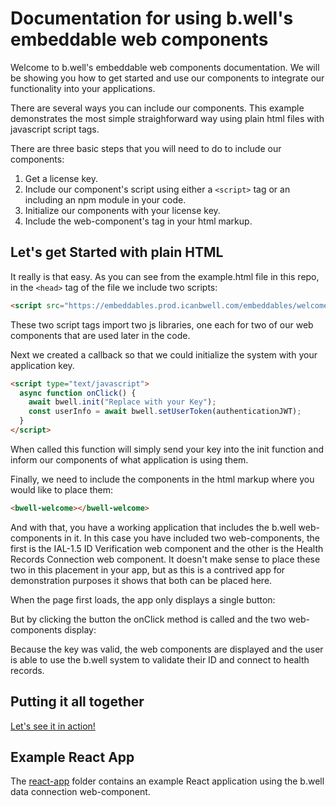 # Documentation for using b.well's embeddable web components

Welcome to b.well's embeddable web components documentation. We will be showing you how to get started and use our components to integrate our functionality into your applications.

There are several ways you can include our components. This example demonstrates the most simple straighforward way using plain html files with javascript script tags.

There are three basic steps that you will need to do to include our components:

1. Get a license key.
2. Include our component's script using either a `<script>` tag or an including an npm module in your code.
3. Initialize our components with your license key.
4. Include the web-component's tag in your html markup.

## Let's get Started with plain HTML

It really is that easy. As you can see from the example.html file in this repo, in the `<head>` tag of the file we include two scripts:

```html
<script src="https://embeddables.prod.icanbwell.com/embeddables/welcome/0.0.7/loader/index.js"></script>
```

These two script tags import two js libraries, one each for two of our web components that are used later in the code.

Next we created a callback so that we could initialize the system with your application key.

```html
<script type="text/javascript">
  async function onClick() {
    await bwell.init("Replace with your Key");
    const userInfo = await bwell.setUserToken(authenticationJWT);
  }
</script>
```

When called this function will simply send your key into the init function and inform our components of what application is using them.

Finally, we need to include the components in the html markup where you would like to place them:

```html
<bwell-welcome></bwell-welcome>
```

And with that, you have a working application that includes the b.well web-components in it. In this case you have included two web-components, the first is the IAL-1.5 ID Verification web component and the other is the Health Records Connection web component. It doesn't make sense to place these two in this placement in your app, but as this is a contrived app for demonstration purposes it shows that both can be placed here.

When the page first loads, the app only displays a single button:

But by clicking the button the onClick method is called and the two web-components display:

Because the key was valid, the web components are displayed and the user is able to use the b.well system to validate their ID and connect to health records.

## Putting it all together

[Let's see it in action!](https://embeddables.prod.icanbwell.com/sandbox-pages/index.html)

## Example React App

The [react-app](./react-app/README.md) folder contains an example React application using the b.well data connection web-component.
